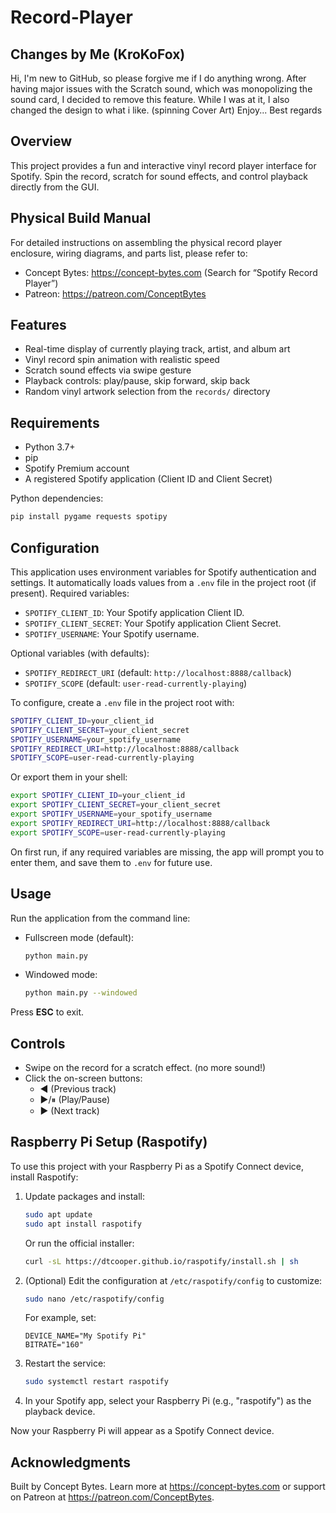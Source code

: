 # Record-Player

## Changes by Me (KroKoFox)

Hi, I'm new to GitHub, so please forgive me if I do anything wrong. After having major issues with the Scratch sound, which was monopolizing the sound card,
I decided to remove this feature. While I was at it, I also changed the design to what i like. (spinning Cover Art) Enjoy... Best regards

## Overview

This project provides a fun and interactive vinyl record player interface for Spotify. Spin the record, scratch for sound effects, and control playback directly from the GUI.

## Physical Build Manual

For detailed instructions on assembling the physical record player enclosure, wiring diagrams, and parts list, please refer to:

- Concept Bytes: https://concept-bytes.com (Search for “Spotify Record Player”)
- Patreon: https://patreon.com/ConceptBytes

## Features

- Real-time display of currently playing track, artist, and album art
- Vinyl record spin animation with realistic speed
- Scratch sound effects via swipe gesture
- Playback controls: play/pause, skip forward, skip back
- Random vinyl artwork selection from the `records/` directory

## Requirements

- Python 3.7+
- pip
- Spotify Premium account
- A registered Spotify application (Client ID and Client Secret)

Python dependencies:

```bash
pip install pygame requests spotipy
```

## Configuration

This application uses environment variables for Spotify authentication and settings.
It automatically loads values from a `.env` file in the project root (if present).
Required variables:

- `SPOTIFY_CLIENT_ID`: Your Spotify application Client ID.
- `SPOTIFY_CLIENT_SECRET`: Your Spotify application Client Secret.
- `SPOTIFY_USERNAME`: Your Spotify username.

Optional variables (with defaults):

- `SPOTIFY_REDIRECT_URI` (default: `http://localhost:8888/callback`)
- `SPOTIFY_SCOPE` (default: `user-read-currently-playing`)

To configure, create a `.env` file in the project root with:

```bash
SPOTIFY_CLIENT_ID=your_client_id
SPOTIFY_CLIENT_SECRET=your_client_secret
SPOTIFY_USERNAME=your_spotify_username
SPOTIFY_REDIRECT_URI=http://localhost:8888/callback
SPOTIFY_SCOPE=user-read-currently-playing
```

Or export them in your shell:

```bash
export SPOTIFY_CLIENT_ID=your_client_id
export SPOTIFY_CLIENT_SECRET=your_client_secret
export SPOTIFY_USERNAME=your_spotify_username
export SPOTIFY_REDIRECT_URI=http://localhost:8888/callback
export SPOTIFY_SCOPE=user-read-currently-playing
```

On first run, if any required variables are missing, the app will prompt you to enter them,
and save them to `.env` for future use.

## Usage

Run the application from the command line:

- Fullscreen mode (default):

  ```bash
  python main.py
  ```

- Windowed mode:

  ```bash
  python main.py --windowed
  ```

Press **ESC** to exit.

## Controls

- Swipe on the record for a scratch effect. (no more sound!)
- Click the on-screen buttons:
  - ◄ (Previous track)
  - ▶/⏸ (Play/Pause)
  - ► (Next track)

## Raspberry Pi Setup (Raspotify)

To use this project with your Raspberry Pi as a Spotify Connect device, install Raspotify:

1. Update packages and install:

   ```bash
   sudo apt update
   sudo apt install raspotify
   ```

   Or run the official installer:

   ```bash
   curl -sL https://dtcooper.github.io/raspotify/install.sh | sh
   ```

2. (Optional) Edit the configuration at `/etc/raspotify/config` to customize:

   ```bash
   sudo nano /etc/raspotify/config
   ```
   For example, set:
   ```
   DEVICE_NAME="My Spotify Pi"
   BITRATE="160"
   ```

3. Restart the service:

   ```bash
   sudo systemctl restart raspotify
   ```

4. In your Spotify app, select your Raspberry Pi (e.g., "raspotify") as the playback device.

Now your Raspberry Pi will appear as a Spotify Connect device.

## Acknowledgments

Built by Concept Bytes. Learn more at https://concept-bytes.com or support on Patreon at https://patreon.com/ConceptBytes.
